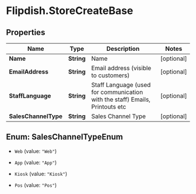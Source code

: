 # Flipdish.StoreCreateBase

## Properties

Name | Type | Description | Notes
------------ | ------------- | ------------- | -------------
**Name** | **String** | Name | [optional] 
**EmailAddress** | **String** | Email address (visible to customers) | [optional] 
**StaffLanguage** | **String** | Staff Language (used for communication with the staff)  Emails, Printouts etc | [optional] 
**SalesChannelType** | **String** | Sales Channel Type | [optional] 



## Enum: SalesChannelTypeEnum


* `Web` (value: `"Web"`)

* `App` (value: `"App"`)

* `Kiosk` (value: `"Kiosk"`)

* `Pos` (value: `"Pos"`)




